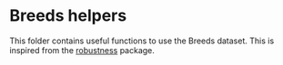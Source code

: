 # Breeds helpers

This folder contains useful functions to use the Breeds dataset.
This is inspired from the [robustness](https://github.com/MadryLab/robustness/tree/master) package.
